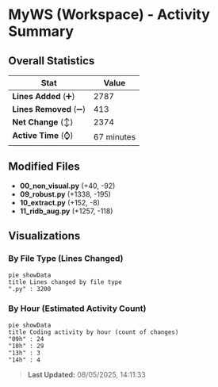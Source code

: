 # MyWS (Workspace) - Activity Summary 

## Overall Statistics

| Stat                   | Value                                                             |
| ---------------------- | ----------------------------------------------------------------- |
| **Lines Added** (➕)   | 2787                                          |
| **Lines Removed** (➖) | 413                                        |
| **Net Change** (↕)    | 2374                |
| **Active Time** (⌚)   | 67 minutes |


## Modified Files
- **00_non_visual.py** (+40, -92)
- **09_robust.py** (+1338, -195)
- **10_extract.py** (+152, -8)
- **11_ridb_aug.py** (+1257, -118)

## Visualizations

### By File Type (Lines Changed)

```mermaid
pie showData
title Lines changed by file type
".py" : 3200
```

### By Hour (Estimated Activity Count)

```mermaid
pie showData
title Coding activity by hour (count of changes)
"09h" : 24
"10h" : 29
"13h" : 3
"14h" : 4
```


> **Last Updated:** 08/05/2025, 14:11:33